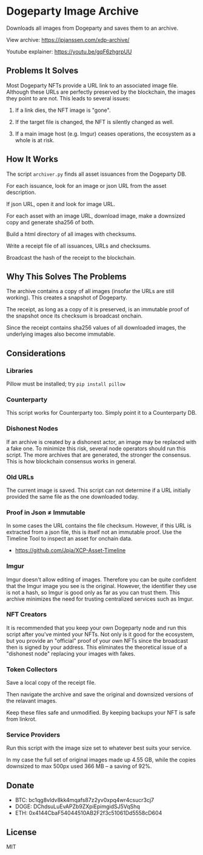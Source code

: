 # Dogeparty Image Archive

Downloads all images from Dogeparty and saves them to an archive.

View archive: https://jpjanssen.com/xdp-archive/

Youtube explainer:  https://youtu.be/gqF6zhgrpUU

## Problems It Solves

Most Dogeparty NFTs provide a URL link to an associated image file. Although these URLs are perfectly preserved by the blockchain, the images they point to are not. This leads to several issues:

1) If a link dies, the NFT image is "gone".

2) If the target file is changed, the NFT is silently changed as well.

3) If a main image host (e.g. Imgur) ceases operations, the ecosystem as a whole is at risk. 

## How It Works

The script `archiver.py` finds all asset issuances from the Dogeparty DB.

For each issuance, look for an image or json URL from the asset description.

If json URL, open it and look for image URL.

For each asset with an image URL, download image, make a downsized copy and generate sha256 of both.

Build a html directory of all images with checksums.

Write a receipt file of all issuances, URLs and checksums.

Broadcast the hash of the receipt to the blockchain. 

## Why This Solves The Problems 

The archive contains a copy of all images (insofar the URLs are still working). This creates a snapshot of Dogeparty.

The receipt, as long as a copy of it is preserved, is an immutable proof of the snapshot once its checksum is broadcast onchain.

Since the receipt contains sha256 values of all downloaded images, the underlying images also become immutable.

## Considerations

### Libraries

Pillow must be installed; try `pip install pillow`

### Counterparty

This script works for Counterparty too. Simply point it to a Counterparty DB.

### Dishonest Nodes

If an archive is created by a dishonest actor, an image may be replaced with a fake one. To minimize this risk, several node operators should run this script. The more archives that are generated, the stronger the consensus. This is how blockchain consensus works in general.

### Old URLs

The current image is saved. This script can not determine if a URL initially provided the same file as the one downloaded today.

### Proof in Json ≠ Immutable

In some cases the URL contains the file checksum. However, if this URL is extracted from a json file, this is itself not an immutable proof. Use the Timeline Tool to inspect an asset for onchain data.

* https://github.com/Jpja/XCP-Asset-Timeline 

### Imgur

Imgur doesn't allow editing of images. Therefore you can be quite confident that the Imgur image you see is the original. However, the identifier they use is not a hash, so Imgur is good only as far as you can trust them. This archive minimizes the need for trusting centralized services such as Imgur.  

### NFT Creators

It is recommended that you keep your own Dogeparty node and run this script after you've minted your NFTs. Not only is it good for the ecosystem, but you provide an "official" proof of your own NFTs since the broadcast then is signed by your address. This eliminates the theoretical issue of a "dishonest node" replacing your images with fakes.

### Token Collectors

Save a local copy of the receipt file.

Then navigate the archive and save the original and downsized versions of the relavant images.

Keep these files safe and unmodified. By keeping backups your NFT is safe from linkrot.

### Service Providers

Run this script with the image size set to whatever best suits your service.

In my case the full set of original images made up 4.55 GB, while the copies downsized to max 500px used 366 MB – a saving of 92%.

## Donate

* BTC: bc1qg8vldv8kk4mqafs87z2yv0xpq4wr4csucr3cj7
* DOGE: DChdsuLuEvAPZb9ZXpiEpimgidSJ5VqShq
* ETH: 0x4144CbaF54044510AB2F2f3c51061Dd5558cD604

## License

MIT